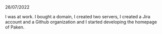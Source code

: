 26/07/2022

I was at work. I bought a domain, I created two servers, I created a Jira account and a Github organization and I started developing the homepage of Paken.